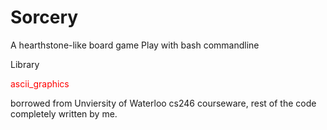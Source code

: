 # Sorcery
A hearthstone-like board game
Play with bash commandline

Library <p style="color:red">ascii_graphics</p> borrowed from Unviersity of Waterloo cs246 courseware, rest of the code completely written by me.
